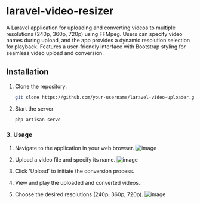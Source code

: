 # laravel-video-resizer
A Laravel application for uploading and converting videos to multiple resolutions (240p, 360p, 720p) using FFMpeg. Users can specify video names during upload, and the app provides a dynamic resolution selection for playback. Features a user-friendly interface with Bootstrap styling for seamless video upload and conversion.

## Installation

1. Clone the repository:
   ```bash
   git clone https://github.com/your-username/laravel-video-uploader.git
2. Start the server
     ```bash
     php artisan serve

### 3. Usage

1. Navigate to the application in your web browser.
   ![image](https://github.com/user-attachments/assets/92f6aa54-bff7-47aa-be2d-b1f2e687f4d6)

3. Upload a video file and specify its name.
   ![image](https://github.com/user-attachments/assets/91c52ea5-0ccc-4230-8748-6a3b73b8a4c8)

5. Click 'Upload' to initiate the conversion process.
6. View and play the uploaded and converted videos.
7.  Choose the desired resolutions (240p, 360p, 720p).
   ![image](https://github.com/user-attachments/assets/d7bd5e81-bff6-42aa-93bd-cde0ed95e3a4)

